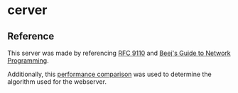 # cerver

## Reference

This server was made by referencing [RFC 9110](https://www.rfc-editor.org/rfc/rfc9110.html) and [Beej's Guide to Network Programming](https://beej.us/guide/bgnet/html/split/).

Additionally, this [performance comparison](https://unixism.net/2019/04/linux-applications-performance-introduction/) was used to determine the algorithm used for the webserver.

